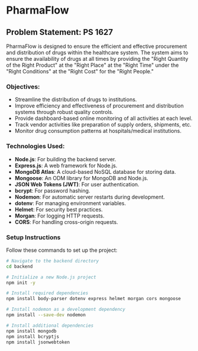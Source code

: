 # PharmaFlow

## Problem Statement: PS 1627

PharmaFlow is designed to ensure the efficient and effective procurement and distribution of drugs within the healthcare system. The system aims to ensure the availability of drugs at all times by providing the "Right Quantity of the Right Product" at the "Right Place" at the "Right Time" under the "Right Conditions" at the "Right Cost" for the "Right People."

### Objectives:
- Streamline the distribution of drugs to institutions.
- Improve efficiency and effectiveness of procurement and distribution systems through robust quality controls.
- Provide dashboard-based online monitoring of all activities at each level.
- Track vendor activities like preparation of supply orders, shipments, etc.
- Monitor drug consumption patterns at hospitals/medical institutions.

### Technologies Used:
- **Node.js**: For building the backend server.
- **Express.js**: A web framework for Node.js.
- **MongoDB Atlas**: A cloud-based NoSQL database for storing data.
- **Mongoose**: An ODM library for MongoDB and Node.js.
- **JSON Web Tokens (JWT)**: For user authentication.
- **bcrypt**: For password hashing.
- **Nodemon**: For automatic server restarts during development.
- **dotenv**: For managing environment variables.
- **Helmet**: For security best practices.
- **Morgan**: For logging HTTP requests.
- **CORS**: For handling cross-origin requests.

### Setup Instructions

Follow these commands to set up the project:

```bash
# Navigate to the backend directory
cd backend

# Initialize a new Node.js project
npm init -y

# Install required dependencies
npm install body-parser dotenv express helmet morgan cors mongoose

# Install nodemon as a development dependency
npm install --save-dev nodemon

# Install additional dependencies
npm install mongodb
npm install bcryptjs
npm install jsonwebtoken
